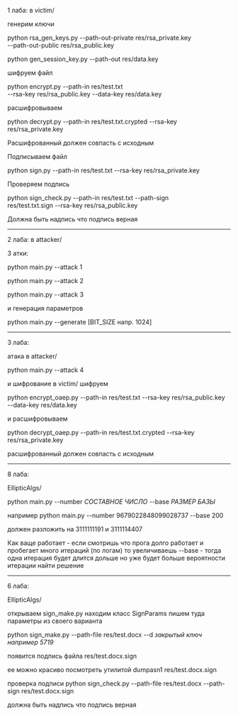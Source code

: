 1 лаба:
в victim/

генерим ключи

python rsa_gen_keys.py --path-out-private res/rsa_private.key \
       --path-out-public res/rsa_public.key


python gen_session_key.py --path-out res/data.key

шифруем файл

python encrypt.py --path-in res/test.txt \
       --rsa-key res/rsa_public.key --data-key res/data.key

расшифровываем

python decrypt.py --path-in res/test.txt.crypted --rsa-key \
       res/rsa_private.key

Расшифрованный должен совпасть с исходным

Подписываем файл

python sign.py --path-in res/test.txt --rsa-key res/rsa_private.key

Проверяем подпись

python sign_check.py --path-in res/test.txt --path-sign \
       res/test.txt.sign --rsa-key res/rsa_public.key

Должна быть надпись что подпись верная

****************************************************

2 лаба:
в attacker/

3 атки:                   

python main.py --attack 1

python main.py --attack 2

python main.py --attack 3

и генерация параметров

python main.py --generate [BIT_SIZE напр. 1024]

****************************************************

3 лаба:

атака в attacker/

python main.py --attack 4

и шифрование в victim/
шифруем

python encrypt_oaep.py --path-in res/test.txt --rsa-key res/rsa_public.key \
       --data-key res/data.key

и расшифровываем

python decrypt_oaep.py --path-in res/test.txt.crypted --rsa-key \
       res/rsa_private.key

расшифрованный должен совпасть с исходным

****************************************************

8 лаба:

EllipticAlgs/

python main.py --number *СОСТАВНОЕ ЧИСЛО* --base *РАЗМЕР БАЗЫ*

например
python main.py --number 9679022848099028737 --base 200

должен разложить на 3111111191 и 3111114407

Как ваще работает - если смотришь что прога долго работает и пробегает много
итераций (по логам) то увеличиваешь --base - тогда одна итерация будет длится
дольше но уже будет больше вероятности итерации найти решение


****************************************************

6 лаба:

EllipticAlgs/

открываем sign_make.py находим класс SignParams пишем туда параметры из своего варианта

python sign_make.py --path-file res/test.docx --d *закрытый ключ например 5719*

появится подпись файла res/test.docx.sign

ее можно красиво посмотреть утилитой
dumpasn1 res/test.docx.sign

проверка подписи
python sign_check.py --path-file res/test.docx --path-sign res/test.docx.sign

должна быть надпись что подпись верная
